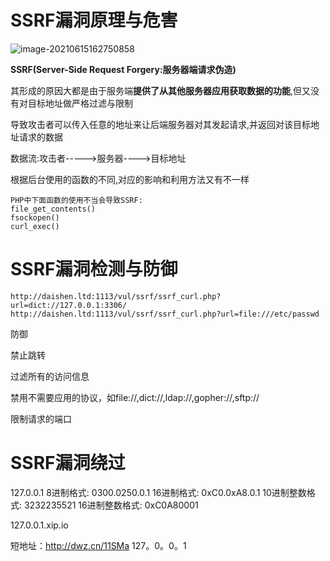 # SSRF漏洞原理与危害

![image-20210615162750858](D:\BaiduNetdiskDownload\安全\SSRF漏洞原理与危害\SSRF漏洞原理与危害.assets\image-20210615162750858.png)

**SSRF(Server-Side Request Forgery:服务器端请求伪造)**

其形成的原因大都是由于服务端**提供了从其他服务器应用获取数据的功能**,但又没有对目标地址做严格过滤与限制

导致攻击者可以传入任意的地址来让后端服务器对其发起请求,并返回对该目标地址请求的数据

数据流:攻击者----->服务器---->目标地址

根据后台使用的函数的不同,对应的影响和利用方法又有不一样

```
PHP中下面函数的使用不当会导致SSRF:
file_get_contents()
fsockopen()
curl_exec()       
```

# SSRF漏洞检测与防御

```
http://daishen.ltd:1113/vul/ssrf/ssrf_curl.php?url=dict://127.0.0.1:3306/
http://daishen.ltd:1113/vul/ssrf/ssrf_curl.php?url=file:///etc/passwd
```

防御

禁止跳转

过滤所有的访问信息

禁用不需要应用的协议，如file://,dict://,ldap://,gopher://,sftp://

限制请求的端口

# SSRF漏洞绕过

127.0.0.1
8进制格式: 0300.0250.0.1
16进制格式: 0xC0.0xA8.0.1
10进制整数格式: 3232235521
16进制整数格式: 0xC0A80001

127.0.0.1.xip.io

短地址：http://dwz.cn/11SMa
127。0。0。1

